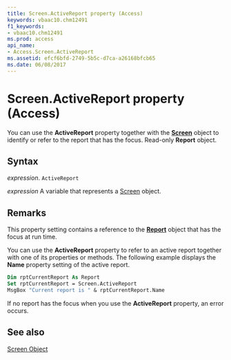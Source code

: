 ```yaml
---
title: Screen.ActiveReport property (Access)
keywords: vbaac10.chm12491
f1_keywords:
- vbaac10.chm12491
ms.prod: access
api_name:
- Access.Screen.ActiveReport
ms.assetid: efcf6bfd-2749-5b5c-d7ca-a26168bfcb65
ms.date: 06/08/2017
---
```



# Screen.ActiveReport property (Access)

You can use the  **ActiveReport** property together with the **[Screen](Access.Screen.md)** object to identify or refer to the report that has the focus. Read-only **Report** object.


## Syntax

_expression_. `ActiveReport`

_expression_ A variable that represents a [Screen](Access.Screen.md) object.


## Remarks

This property setting contains a reference to the  **[Report](Access.Report.md)** object that has the focus at run time.

You can use the  **ActiveReport** property to refer to an active report together with one of its properties or methods. The following example displays the **Name** property setting of the active report.




```vb
Dim rptCurrentReport As Report 
Set rptCurrentReport = Screen.ActiveReport 
MsgBox "Current report is " & rptCurrentReport.Name
```

If no report has the focus when you use the  **ActiveReport** property, an error occurs.


## See also


[Screen Object](Access.Screen.md)

